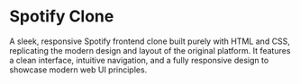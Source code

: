 # Spotify Clone

A sleek, responsive Spotify frontend clone built purely with HTML and CSS, replicating the modern design and layout of the original platform. It features a clean interface, intuitive navigation, and a fully responsive design to showcase modern web UI principles.